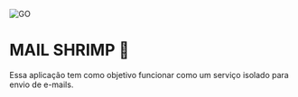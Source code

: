 ![GO](https://img.shields.io/static/v1?label=MAIL&labelColor=ff7e00&message=SHRIMP&color=000000&logo=GO&logoColor=ffffff&style=flat-square)

# MAIL SHRIMP 🦐

Essa aplicação tem como objetivo funcionar como um serviço isolado para envio de e-mails.
